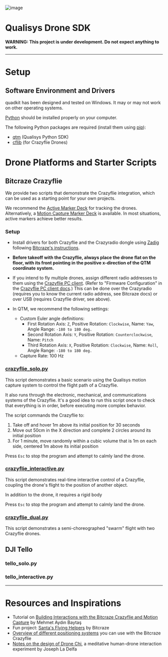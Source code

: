 ![image](https://user-images.githubusercontent.com/1661078/156165793-8d778cb6-b70a-479b-8289-c36ade7ff41e.png)

# Qualisys Drone SDK

**WARNING: This project is under development. Do not expect anything to work.**

<!-- an entry point for students, researchers, engineers, artists, and designers to start tracking and flying drones using a Qualisys motion capture system. -->

---

<!-- # Box Contents

- 2x Bitcraze Crazyflie Drones
- 1x Bitcraze Antenna
- 2x Bitcraze Spare Parts Bundle
- 2x Qualisys x Bitcraze Active Marker Deck

--- -->

# Setup

## Software Environment and Drivers

quadkit has been designed and tested on Windows. It may or may not work on other operating systems.

[Python](https://www.python.org/) should be installed properly on your computer.

The following Python packages are required (install them using [pip](https://pypi.org/project/pip/)):

- [qtm](https://github.com/qualisys/qualisys_python_sdk) (Qualisys Python SDK)
- [cflib](https://github.com/bitcraze/crazyflie-lib-python) (for Crazyflie Drones)

# Drone Platforms and Starter Scripts

## Bitcraze Crazyflie

We provide two scripts that demonstrate the Crazyflie integration, which can be used as a starting point for your own projects.

We recommend the [Active Marker Deck](https://store.bitcraze.io/collections/decks/products/active-marker-deck) for tracking the drones. Alternatively, a [Motion Capture Marker Deck](https://store.bitcraze.io/collections/decks/products/motion-capture-marker-deck) is available. In most situations, active markers achieve better results.

### Setup

- Install drivers for both Crazyflie and the Crazyradio dongle using [Zadig](https://zadig.akeo.ie/) following [Bitcraze's instructions](https://www.bitcraze.io/documentation/repository/crazyradio-firmware/master/building/usbwindows/).

- **Before takeoff with the Crazyflie, always place the drone flat on the floor, with its front pointing in the positive x-direction of the QTM coordinate system.**

- If you intend to fly multiple drones, assign different radio addresses to them using the [Crazyflie PC client](https://github.com/bitcraze/crazyflie-clients-python). (Refer to "Firmware Configuration" in the [Crazyflie PC client docs](https://www.bitcraze.io/documentation/repository/crazyflie-clients-python/master/userguides/userguide_client/).) This can be done over the Crazyradio (requires you to know the current radio address, see Bitcraze docs) or over USB (requires Crazyflie driver, see above).

- In QTM, we recommend the following settings:
  - Custom Euler angle definitions:
    - First Rotation Axis: `Z`, Positive Rotation: `Clockwise`, Name: `Yaw`, Angle Range: `-180 to 180 deg.`
    - Second Rotation Axis: `Y`, Positive Rotation: `Counterclockwise`, Name: `Pitch`
    - Third Rotation Axis: `X`, Positive Rotation: `Clockwise`, Name: `Roll`, Angle Range: `-180 to 180 deg.`
  - Capture Rate: 100 Hz

### [crazyflie_solo.py](crazyflie_solo.py)

This script demonstrates a basic scenario using the Qualisys motion capture system to control the flight path of a Crazyflie.

It also runs through the electronic, mechanical, and communications systems of the Crazyflie. It's a good idea to run this script once to check that everything is in order, before executing more complex behavior.

The script commands the Crazyflie to:

1. Take off and hover 1m above its initial position for 30 seconds
2. Move out 50cm in the X direction and complete 2 circles around its initial position
3. For 1 minute, move randomly within a cubic volume that is 1m on each side, centered 1m above its initial position

Press `Esc` to stop the program and attempt to calmly land the drone. 

### [crazyflie_interactive.py](crazyflie_interactive.py)

This script demonstrates real-time interactive control of a Crazyflie, coupling the drone's flight to the position of another object.

In addition to the drone, it requires a rigid body 

Press `Esc` to stop the program and attempt to calmly land the drone. 

### [crazyflie_dual.py](crazyflie_dual.py)

This script demonstrates a semi-choreographed "swarm" flight with two Crazyflie drones.

## DJI Tello

### tello_solo.py

### tello_interactive.py

---

# Resources and Inspirations

- Tutorial on [Building Interactions with the Bitcraze Crazyflie and Motion Capture](https://www.baytas.net/blog/crazyflie) by Mehmet Aydın Baytaş
- Fun project: [Santa's Flying Helpers](https://www.bitcraze.io/2021/12/santas-flying-helpers/) by Bitcraze
- [Overview of different positioning systems](https://www.bitcraze.io/2021/05/positioning-system-overview/) you can use with the Bitcraze Crazyflie
- [Notes on the design of Drone Chi](https://www.bitcraze.io/2019/12/designing-dronechi/), a meditative human-drone interaction experiment by Joseph La Delfa
